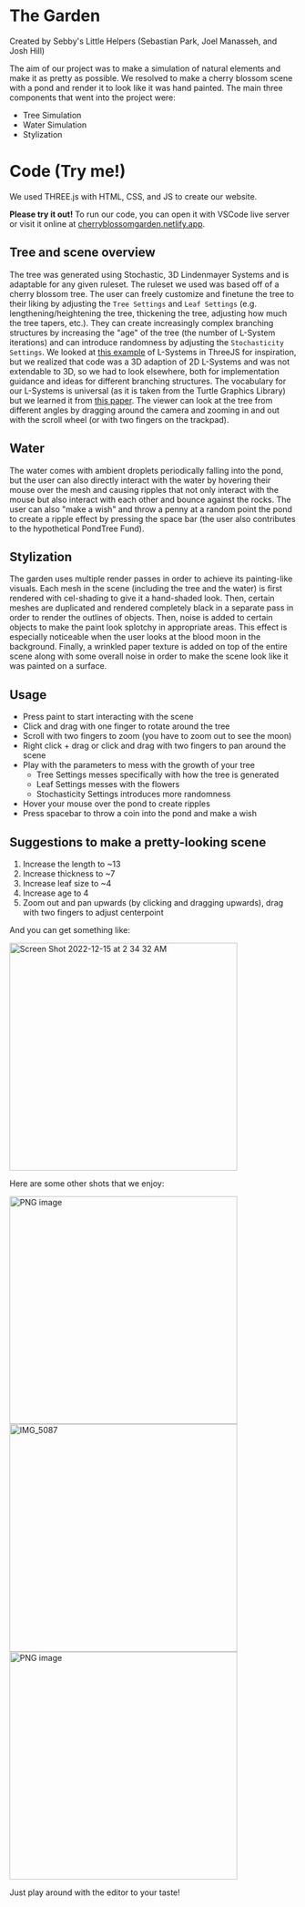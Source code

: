 # The Garden
Created by Sebby's Little Helpers (Sebastian Park, Joel Manasseh, and Josh Hill)

The aim of our project was to make a simulation of natural elements and make it as pretty as possible. We resolved to make a cherry blossom scene with a pond and render it to look like it was hand painted. The main three components that went into the project were:

- Tree Simulation
- Water Simulation
- Stylization

# Code (Try me!)
We used THREE.js with HTML, CSS, and JS to create our website. 

****Please try it out!**** To run our code, you can open it with VSCode live server or visit it online at [cherryblossomgarden.netlify.app](https://cherryblossomgarden.netlify.app/).

## Tree and scene overview
The tree was generated using Stochastic, 3D Lindenmayer Systems and is adaptable for any given ruleset. The ruleset we used was based off of a cherry blossom tree. The user can freely customize and finetune the tree to their liking by adjusting the `Tree Settings` and `Leaf Settings` (e.g. lengthening/heightening the tree, thickening the tree, adjusting how much the tree tapers, etc.). They can create increasingly complex branching structures by increasing the "age" of the tree (the number of L-System iterations) and can introduce randomness by adjusting the `Stochasticity Settings`. We looked at [this example](https://codepen.io/mikkamikka/pen/DrdzVK) of L-Systems in ThreeJS for inspiration, but we realized that code was a 3D adaption of 2D L-Systems and was not extendable to 3D, so we had to look elsewhere, both for implementation guidance and ideas for different branching structures. The vocabulary for our L-Systems is universal (as it is taken from the Turtle Graphics Library) but we learned it from [this paper](https://www.bioquest.org/products/files/13157_Real-time%203D%20Plant%20Structure%20Modeling%20by%20L-System.pdf). The viewer can look at the tree from different angles by dragging around the camera and zooming in and out with the scroll wheel (or with two fingers on the trackpad). 

## Water
The water comes with ambient droplets periodically falling into the pond, but the user can also directly interact with the water by hovering their mouse over the mesh and causing ripples that not only interact with the mouse but also interact with each other and bounce against the rocks. The user can also "make a wish" and throw a penny at a random point the pond to create a ripple effect by pressing the space bar (the user also contributes to the hypothetical PondTree Fund). 

## Stylization
The garden uses multiple render passes in order to achieve its painting-like visuals. Each mesh in the scene (including the tree and the water) is first rendered with cel-shading to give it a hand-shaded look. Then, certain meshes are duplicated and rendered completely black in a separate pass in order to render the outlines of objects. Then, noise is added to certain objects to make the paint look splotchy in appropriate areas. This effect is especially noticeable when the user looks at the blood moon in the background. Finally, a wrinkled paper texture is added on top of the entire scene along with some overall noise in order to make the scene look like it was painted on a surface. 

## Usage
- Press paint to start interacting with the scene
- Click and drag with one finger to rotate around the tree
- Scroll with two fingers to zoom (you have to zoom out to see the moon)
- Right click + drag or click and drag with two fingers to pan around the scene
- Play with the parameters to mess with the growth of your tree
  - Tree Settings messes specifically with how the tree is generated
  - Leaf Settings messes with the flowers
  - Stochasticity Settings introduces more randomness
- Hover your mouse over the pond to create ripples
- Press spacebar to throw a coin into the pond and make a wish

## Suggestions to make a pretty-looking scene
1. Increase the length to ~13
2. Increase thickness to ~7
3. Increase leaf size to ~4
4. Increase age to 4
5. Zoom out and pan upwards (by clicking and dragging upwards), drag with two fingers to adjust centerpoint

And you can get something like:

<img width="400" alt="Screen Shot 2022-12-15 at 2 34 32 AM" src="https://user-images.githubusercontent.com/51029066/207800156-b6a0814b-7214-41f0-a3e9-4b8cc6f6827a.png">

Here are some other shots that we enjoy:

<img width="400" alt="PNG image" src="https://user-images.githubusercontent.com/51029066/207800265-a964a5fd-f5df-4b67-9cf7-029ee9f0200f.png">

<img width="400" alt="IMG_5087" src="https://user-images.githubusercontent.com/51029066/207800314-aa00fa36-2d63-43ef-b199-38b053ab3c0c.png">

<img width="400" alt="PNG image" src="https://user-images.githubusercontent.com/51029066/207800424-c0d58e02-d40a-4a5b-8823-0db1d34108b8.png">


Just play around with the editor to your taste!
